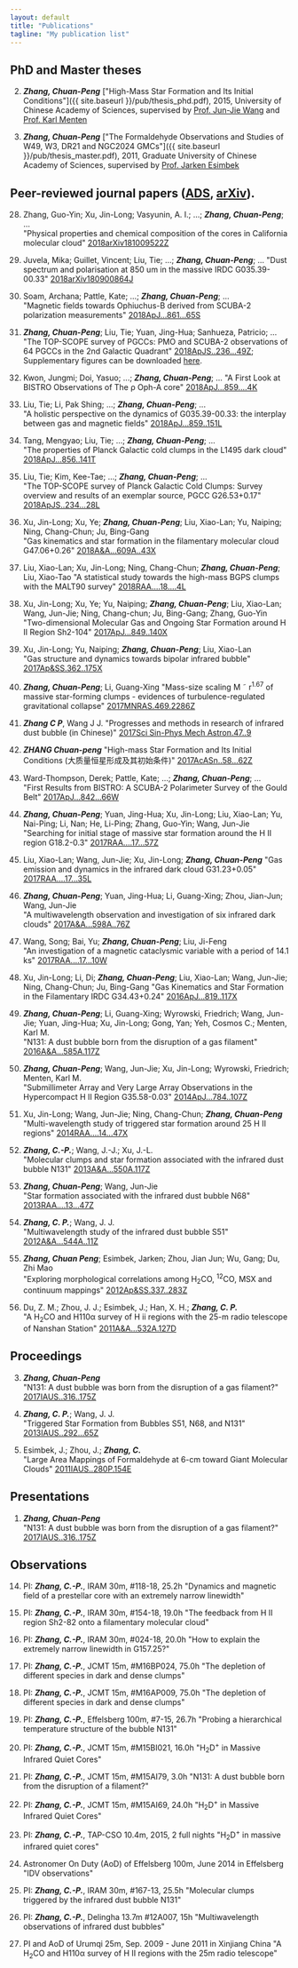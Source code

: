 ```yaml
---
layout: default
title: "Publications"
tagline: "My publication list"
---
```


## PhD and Master theses

2. ***Zhang, Chuan-Peng*** ["High-Mass Star Formation and Its Initial Conditions"]({{ site.baseurl }}/pub/thesis_phd.pdf), 2015, University of Chinese Academy of Sciences, supervised by [Prof. Jun-Jie Wang](http://sourcedb.naoc.cas.cn/en/enaoexpert/201304/t20130411_3817941.html) and [Prof. Karl Menten](https://blog.mpifr-bonn.mpg.de/karlmenten/)


1. ***Zhang, Chuan-Peng*** ["The Formaldehyde Observations and Studies of W49, W3, DR21 and NGC2024 GMCs"]({{ site.baseurl }}/pub/thesis_master.pdf), 2011, Graduate University of Chinese Academy of Sciences, supervised by [Prof. Jarken Esimbek](http://english.xao.cas.cn/ed/sups/201607/t20160715_165785.html)


## Peer-reviewed journal papers ([ADS](http://adsabs.harvard.edu/cgi-bin/nph-abs_connect?library&libname=zhang&libid=5a2d77bd55), [arXiv](https://arxiv.org/a/zhang_c_2.html)). 

28. Zhang, Guo-Yin; Xu, Jin-Long; Vasyunin, A. I.; ...; ***Zhang, Chuan-Peng***; ...	
	"Physical properties and chemical composition of the cores in California molecular cloud"
	[2018arXiv181009522Z](http://adsabs.harvard.edu/abs/2018arXiv181009522Z)

27. Juvela, Mika; Guillet, Vincent; Liu, Tie; ...; ***Zhang, Chuan-Peng***; ...	
	"Dust spectrum and polarisation at 850 um in the massive IRDC G035.39-00.33"
	[2018arXiv180900864J](http://adsabs.harvard.edu/abs/2018arXiv180900864J)


27. Soam, Archana; Pattle, Kate; ...; ***Zhang, Chuan-Peng***; ...	
	"Magnetic fields towards Ophiuchus-B derived from SCUBA-2 polarization measurements"
	[2018ApJ...861...65S](http://adsabs.harvard.edu/abs/2018ApJ...861...65S)

26. ***Zhang, Chuan-Peng***; Liu, Tie;  Yuan, Jing-Hua; Sanhueza, Patricio; ...	
	"The TOP-SCOPE survey of PGCCs: PMO and SCUBA-2 observations of 64 PGCCs in the 2nd Galactic Quadrant"
	[2018ApJS..236...49Z](http://adsabs.harvard.edu/abs/2018ApJS..236...49Z);
	Supplementary figures can be downloaded [here]({{site.baseurl}}/pub/Figs.zip).

25. Kwon, Jungmi; Doi, Yasuo; ...; ***Zhang, Chuan-Peng***; ...	
	"A First Look at BISTRO Observations of The ρ Oph-A core"
	[2018ApJ...859....4K](http://adsabs.harvard.edu/abs/2018ApJ...859....4K)

24. Liu, Tie; Li, Pak Shing; ...; ***Zhang, Chuan-Peng***; ...	
	"A holistic perspective on the dynamics of G035.39-00.33: the interplay between gas and magnetic fields"
	[2018ApJ...859..151L](http://adsabs.harvard.edu/abs/2018ApJ...859..151L)

23. Tang, Mengyao; Liu, Tie; ...; ***Zhang, Chuan-Peng***; ...	
	"The properties of Planck Galactic cold clumps in the L1495 dark cloud"
	[2018ApJ...856..141T](http://adsabs.harvard.edu/abs/2018ApJ...856..141T)

22. Liu, Tie; Kim, Kee-Tae; ...; ***Zhang, Chuan-Peng***; ...	
	"The TOP-SCOPE survey of Planck Galactic Cold Clumps: Survey overview and results of an exemplar source, PGCC G26.53+0.17"
	[2018ApJS..234...28L](http://adsabs.harvard.edu/abs/2018ApJS..234...28L)

21. Xu, Jin-Long; Xu, Ye; ***Zhang, Chuan-Peng***; Liu, Xiao-Lan; Yu, Naiping; Ning, Chang-Chun; Ju, Bing-Gang	
	"Gas kinematics and star formation in the filamentary molecular cloud G47.06+0.26"
	[2018A&A...609A..43X](http://adsabs.harvard.edu/abs/2018A%26A...609A..43X)

20. Liu, Xiao-Lan; Xu, Jin-Long; Ning, Chang-Chun; ***Zhang, Chuan-Peng***; Liu, Xiao-Tao
	"A statistical study towards the high-mass BGPS clumps with the MALT90 survey"
	[2018RAA....18....4L](http://adsabs.harvard.edu/abs/2018RAA....18....4L)

19. Xu, Jin-Long; Xu, Ye; Yu, Naiping; ***Zhang, Chuan-Peng***; Liu, Xiao-Lan; Wang, Jun-Jie; Ning, Chang-chun; Ju, Bing-Gang; Zhang, Guo-Yin	
	"Two-dimensional Molecular Gas and Ongoing Star Formation around H II Region Sh2-104"
	[2017ApJ...849..140X](http://adsabs.harvard.edu/abs/2017ApJ...849..140X)

18. Xu, Jin-Long; Yu, Naiping; ***Zhang, Chuan-Peng***; Liu, Xiao-Lan	
	"Gas structure and dynamics towards bipolar infrared bubble"
	[2017Ap&SS.362..175X](http://adsabs.harvard.edu/abs/2017Ap%26SS.362..175X)

17. ***Zhang, Chuan-Peng***; Li, Guang-Xing	
	"Mass-size scaling M ˜ r<sup>1.67</sup> of massive star-forming clumps - evidences of turbulence-regulated gravitational collapse"
	[2017MNRAS.469.2286Z](http://adsabs.harvard.edu/abs/2017MNRAS.469.2286Z)

16. ***Zhang C P***, Wang J J. 
	"Progresses and methods in research of infrared dust bubble (in Chinese)" 
	[2017Sci Sin-Phys Mech Astron.47..9](http://engine.scichina.com/publisher/scp/journal/SSPMA/doi/10.1360/SSPMA2016-00476?slug=full%20text)

15. ***ZHANG Chuan-peng***
	"High-mass Star Formation and Its Initial Conditions (大质量恒星形成及其初始条件)"
	[2017AcASn..58...62Z](http://adsabs.harvard.edu/abs/2017AcASn..58...62Z)	

14. Ward-Thompson, Derek; Pattle, Kate; ...; ***Zhang, Chuan-Peng***; ...	
	"First Results from BISTRO: A SCUBA-2 Polarimeter Survey of the Gould Belt"
	[2017ApJ...842...66W](http://adsabs.harvard.edu/abs/2017ApJ...842...66W)

13. ***Zhang, Chuan-Peng***; Yuan, Jing-Hua; Xu, Jin-Long; Liu, Xiao-Lan; Yu, Nai-Ping; Li, Nan; He, Li-Ping; Zhang, Guo-Yin; Wang, Jun-Jie	
	"Searching for initial stage of massive star formation around the H II region G18.2-0.3"
	[2017RAA....17...57Z](http://adsabs.harvard.edu/abs/2017RAA....17...57Z)

12. Liu, Xiao-Lan; Wang, Jun-Jie; Xu, Jin-Long; ***Zhang, Chuan-Peng***	
	"Gas emission and dynamics in the infrared dark cloud G31.23+0.05"
	[2017RAA....17...35L](http://adsabs.harvard.edu/abs/2017RAA....17...35L)

11. ***Zhang, Chuan-Peng***; Yuan, Jing-Hua; Li, Guang-Xing; Zhou, Jian-Jun; Wang, Jun-Jie	
	"A multiwavelength observation and investigation of six infrared dark clouds"
	[2017A&A...598A..76Z](http://adsabs.harvard.edu/abs/2017A%26A...598A..76Z)

10. Wang, Song; Bai, Yu; ***Zhang, Chuan-Peng***; Liu, Ji-Feng	
	"An investigation of a magnetic cataclysmic variable with a period of 14.1 ks"
	[2017RAA....17...10W](http://adsabs.harvard.edu/abs/2017RAA....17...10W)

9. Xu, Jin-Long; Li, Di; ***Zhang, Chuan-Peng***; Liu, Xiao-Lan; Wang, Jun-Jie; Ning, Chang-Chun; Ju, Bing-Gang	
	"Gas Kinematics and Star Formation in the Filamentary IRDC G34.43+0.24"
	[2016ApJ...819..117X](http://adsabs.harvard.edu/abs/2016ApJ...819..117X)

8. ***Zhang, Chuan-Peng***; Li, Guang-Xing; Wyrowski, Friedrich; Wang, Jun-Jie; Yuan, Jing-Hua; Xu, Jin-Long; Gong, Yan; Yeh, Cosmos C.; Menten, Karl M.	
	"N131: A dust bubble born from the disruption of a gas filament"
	[2016A&A...585A.117Z](http://adsabs.harvard.edu/abs/2016A%26A...585A.117Z)

7. ***Zhang, Chuan-Peng***; Wang, Jun-Jie; Xu, Jin-Long; Wyrowski, Friedrich; Menten, Karl M.	
	"Submillimeter Array and Very Large Array Observations in the Hypercompact H II Region G35.58-0.03"
	[2014ApJ...784..107Z](http://adsabs.harvard.edu/abs/2014ApJ...784..107Z)

6. Xu, Jin-Long; Wang, Jun-Jie; Ning, Chang-Chun; ***Zhang, Chuan-Peng***	
	"Multi-wavelength study of triggered star formation around 25 H II regions"
	[2014RAA....14...47X](http://adsabs.harvard.edu/abs/2014RAA....14...47X)


5. ***Zhang, C.-P.***; Wang, J.-J.; Xu, J.-L.	
	"Molecular clumps and star formation associated with the infrared dust bubble N131"
	[2013A&A...550A.117Z](http://adsabs.harvard.edu/abs/2013A%26A...550A.117Z)

4. ***Zhang, Chuan-Peng***; Wang, Jun-Jie	
	"Star formation associated with the infrared dust bubble N68"
	[2013RAA....13...47Z](http://adsabs.harvard.edu/abs/2013RAA....13...47Z)
	
3. ***Zhang, C. P.***; Wang, J. J.	
	"Multiwavelength study of the infrared dust bubble S51"
	[2012A&A...544A..11Z](http://adsabs.harvard.edu/abs/2012A%26A...544A..11Z)
	
2. ***Zhang, Chuan Peng***; Esimbek, Jarken; Zhou, Jian Jun; Wu, Gang; Du, Zhi Mao	
	"Exploring morphological correlations among H<sub>2</sub>CO, <sup>12</sup>CO, MSX and continuum mappings"
	[2012Ap&SS.337..283Z](http://adsabs.harvard.edu/abs/2012Ap%26SS.337..283Z)
	
1. Du, Z. M.; Zhou, J. J.; Esimbek, J.; Han, X. H.; ***Zhang, C. P.***	
	"A H<sub>2</sub>CO and H110α survey of H ii regions with the 25-m radio telescope of Nanshan Station"
	[2011A&A...532A.127D](http://adsabs.harvard.edu/abs/2011A%26A...532A.127D)



## Proceedings 

3. ***Zhang, Chuan-Peng***	
	"N131: A dust bubble was born from the disruption of a gas filament?"
	[2017IAUS..316..175Z](http://adsabs.harvard.edu/abs/2017IAUS..316..175Z)

2. ***Zhang, C. P.***; Wang, J. J.	
	"Triggered Star Formation from Bubbles S51, N68, and N131"
	[2013IAUS..292...65Z](http://adsabs.harvard.edu/abs/2013IAUS..292...65Z)
	
1. Esimbek, J.; Zhou, J.; ***Zhang, C.***	
	"Large Area Mappings of Formaldehyde at 6-cm toward Giant Molecular Clouds"
	[2011IAUS..280P.154E](http://adsabs.harvard.edu/abs/2011IAUS..280P.154E)


## Presentations 

1. ***Zhang, Chuan-Peng***	
	"N131: A dust bubble was born from the disruption of a gas filament?"
	[2017IAUS..316..175Z](http://adsabs.harvard.edu/abs/2017IAUS..316..175Z)
	
	
## Observations

14. PI: ***Zhang, C.-P.***, IRAM 30m, #118-18, 25.2h
	"Dynamics and magnetic field of a prestellar core with an extremely narrow linewidth"
	
13. PI: ***Zhang, C.-P.***, IRAM 30m, #154-18, 19.0h
	"The feedback from H II region Sh2-82 onto a filamentary molecular cloud"
	
12. PI: ***Zhang, C.-P.***, IRAM 30m, #024-18, 20.0h
	"How to explain the extremely narrow linewidth in G157.25?"
	
11. PI: ***Zhang, C.-P.***, JCMT 15m, #M16BP024, 75.0h 
	"The depletion of different species in dark and dense clumps"
	
10. PI: ***Zhang, C.-P.***, JCMT 15m, #M16AP009, 75.0h 
	"The depletion of different species in dark and dense clumps"
	
9. PI: ***Zhang, C.-P.***, Effelsberg 100m, #7-15, 26.7h
	"Probing a hierarchical temperature structure of the bubble N131"
	
8. PI:  ***Zhang, C.-P.***, JCMT 15m, #M15BI021, 16.0h
	"H<sub>2</sub>D<sup>+</sup> in Massive Infrared Quiet Cores"
	
7. PI: ***Zhang, C.-P.***, JCMT 15m, #M15AI79, 3.0h
	"N131: A dust bubble born from the disruption of a filament?"
	
6. PI: ***Zhang, C.-P.***, JCMT 15m, #M15AI69, 24.0h
	 "H<sub>2</sub>D<sup>+</sup> in Massive Infrared Quiet Cores"
	 
5. PI:  ***Zhang, C.-P.***, TAP-CSO 10.4m, 2015, 2 full nights
	 "H<sub>2</sub>D<sup>+</sup> in massive infrared quiet cores"
	 
4. Astronomer On Duty (AoD) of Effelsberg 100m, June 2014 in Effelsberg
	"IDV observations"
	
3. PI: ***Zhang, C.-P.***, IRAM 30m, #167-13, 25.5h
	"Molecular clumps triggered by the infrared dust bubble N131"
	
2. PI: ***Zhang, C.-P.***, Delingha 13.7m #12A007, 15h
	"Multiwavelength  observations of infrared dust bubbles"
	
1. PI and AoD of Urumqi 25m, Sep. 2009 - June 2011 in Xinjiang China
	"A H<sub>2</sub>CO and H110α survey of H II regions with the 25m radio telescope"
<!--{: reversed="reversed"}-->
